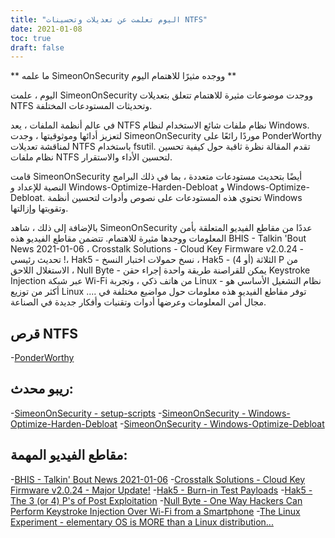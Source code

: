 ```yaml
---
title: "اليوم تعلمت عن تعديلات وتحسينات NTFS"
date: 2021-01-08
toc: true
draft: false
---
```


** ما علمه SimeonOnSecurity ووجده مثيرًا للاهتمام اليوم **

اليوم ، علمت SimeonOnSecurity ووجدت موضوعات مثيرة للاهتمام تتعلق بتعديلات NTFS وتحديثات المستودعات المختلفة.

في عالم أنظمة الملفات ، يعد NTFS نظام ملفات شائع الاستخدام لنظام Windows. لتعزيز أدائها وموثوقيتها ، وجدت SimeonOnSecurity موردًا رائعًا على PonderWorthy لمناقشة تعديلات NTFS باستخدام fsutil. تقدم المقالة نظرة ثاقبة حول كيفية تحسين نظام ملفات NTFS لتحسين الأداء والاستقرار.

قامت SimeonOnSecurity أيضًا بتحديث مستودعات متعددة ، بما في ذلك البرامج النصية للإعداد و Windows-Optimize-Harden-Debloat و Windows-Optimize-Debloat. تحتوي هذه المستودعات على نصوص وأدوات لتحسين أنظمة Windows وتقويتها وإزالتها.

بالإضافة إلى ذلك ، شاهد SimeonOnSecurity عددًا من مقاطع الفيديو المتعلقة بأمن المعلومات ووجدها مثيرة للاهتمام. تتضمن مقاطع الفيديو هذه BHIS - Talkin 'Bout News 2021-01-06 ، Crosstalk Solutions - Cloud Key Firmware v2.0.24 - تحديث رئيسي !، Hak5 - نسخ حمولات اختبار النسخ ، Hak5 - الثلاثة (أو 4) P من الاستغلال اللاحق ، Null Byte - يمكن للقراصنة طريقة واحدة إجراء حقن Keystroke Injection عبر شبكة Wi-Fi من هاتف ذكي ، وتجربة Linux - نظام التشغيل الأساسي هو أكثر من توزيع Linux .... توفر مقاطع الفيديو هذه معلومات حول مواضيع مختلفة في مجال أمن المعلومات وعرضها أدوات وتقنيات وأفكار جديدة في الصناعة.

## قرص NTFS
-[PonderWorthy](https://notes.ponderworthy.com/fsutil-tweaks-for-ntfs-performance-and-reliability)

## ريبو محدث:
-[SimeonOnSecurity - setup-scripts](https://github.com/simeononsecurity/setup-scripts)
-[SimeonOnSecurity - Windows-Optimize-Harden-Debloat](https://github.com/simeononsecurity/Windows-Optimize-Harden-Debloat)
-[SimeonOnSecurity - Windows-Optimize-Debloat](https://github.com/simeononsecurity/Windows-Optimize-Debloat)

## مقاطع الفيديو المهمة:
-[BHIS - Talkin' Bout News 2021-01-06](https://www.youtube.com/watch?v=-zAIdP7OA6E)
-[Crosstalk Solutions - Cloud Key Firmware v2.0.24 - Major Update!](https://www.youtube.com/watch?v=y_A-Zcc1yHM)
-[Hak5 - Burn-in Test Payloads](https://www.youtube.com/watch?v=bTRO2EHTLBQ)
-[Hak5 - The 3 (or 4) P's of Post Exploitation](https://www.youtube.com/watch?v=OcEKXyJ8oqs)
-[Null Byte - One Way Hackers Can Perform Keystroke Injection Over Wi-Fi from a Smartphone](https://www.youtube.com/watch?v=srk63urpHNA)
-[The Linux Experiment - elementary OS is MORE than a Linux distribution...](https://www.youtube.com/watch?v=FuVN6YGGmDo)